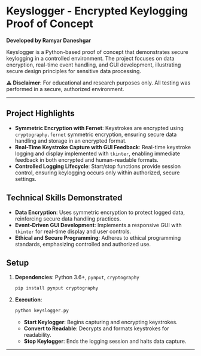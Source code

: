 # Keyslogger - Encrypted Keylogging Proof of Concept  
**Developed by Ramyar Daneshgar**

Keyslogger is a Python-based proof of concept that demonstrates secure keylogging in a controlled environment. The project focuses on data encryption, real-time event handling, and GUI development, illustrating secure design principles for sensitive data processing.

**⚠️ Disclaimer**: For educational and research purposes only. All testing was performed in a secure, authorized environment.

---

## Project Highlights

- **Symmetric Encryption with Fernet**: Keystrokes are encrypted using `cryptography.fernet` symmetric encryption, ensuring secure data handling and storage in an encrypted format.
- **Real-Time Keystroke Capture with GUI Feedback**: Real-time keystroke logging and display implemented with `tkinter`, enabling immediate feedback in both encrypted and human-readable formats.
- **Controlled Logging Lifecycle**: Start/stop functions provide session control, ensuring keylogging occurs only within authorized, secure settings.

## Technical Skills Demonstrated

- **Data Encryption**: Uses symmetric encryption to protect logged data, reinforcing secure data handling practices.
- **Event-Driven GUI Development**: Implements a responsive GUI with `tkinter` for real-time display and user controls.
- **Ethical and Secure Programming**: Adheres to ethical programming standards, emphasizing controlled and authorized use.

## Setup

1. **Dependencies**: Python 3.6+, `pynput`, `cryptography`
   ```bash
   pip install pynput cryptography
   ```

2. **Execution**:
   ```bash
   python keyslogger.py
   ```

   - **Start Keylogger**: Begins capturing and encrypting keystrokes.
   - **Convert to Readable**: Decrypts and formats keystrokes for readability.
   - **Stop Keylogger**: Ends the logging session and halts data capture.

--- 

